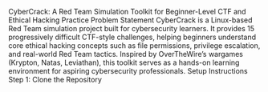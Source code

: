 CyberCrack: A Red Team Simulation Toolkit for Beginner-Level CTF and Ethical Hacking Practice
Problem Statement
CyberCrack is a Linux-based Red Team simulation project built for cybersecurity learners. It provides 15 progressively difficult CTF-style challenges, helping beginners understand core ethical hacking concepts such as file permissions, privilege escalation, and real-world Red Team tactics. Inspired by OverTheWire’s wargames (Krypton, Natas, Leviathan), this toolkit serves as a hands-on learning environment for aspiring cybersecurity professionals.
Setup Instructions
Step 1: Clone the Repository
